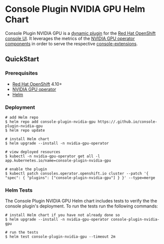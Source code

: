 # Console Plugin NVIDIA GPU Helm Chart

Console Plugin NVIDIA GPU is a [dynamic plugin](https://github.com/openshift/console/blob/master/frontend/packages/console-dynamic-plugin-sdk/README.md)
for the [Red Hat OpenShift](https://www.redhat.com/en/technologies/cloud-computing/openshift)
[console UI](https://github.com/openshift/console). It leverages the metrics of the [NVIDIA GPU operator components](https://github.com/NVIDIA/gpu-operator)
in order to serve the respective [console-extensions](https://github.com/openshift/console/blob/master/frontend/packages/console-dynamic-plugin-sdk/README.md#console-extensionsjson).

## QuickStart

### Prerequisites

- [Red Hat OpenShift](https://www.redhat.com/en/technologies/cloud-computing/openshift) 4.10+
- [NVIDIA GPU operator](https://github.com/NVIDIA/gpu-operator)
- [Helm](https://helm.sh/docs/intro/install/)

### Deployment

```
# add Helm repo
$ helm repo add console-plugin-nvidia-gpu https://.github.io/console-plugin-nvidia-gpu
$ helm repo update

# install Helm chart
$ helm upgrade --install -n nvidia-gpu-operator

# view deployed resources
$ kubectl -n nvidia-gpu-operator get all -l app.kubernetes.io/name=console-plugin-nvidia-gpu

# enable the plugin
$ kubectl patch consoles.operator.openshift.io cluster --patch '{ "spec": { "plugins": ["console-plugin-nvidia-gpu"] } }' --type=merge
```

### Helm Tests

The Console Plugin NVIDIA GPU Helm chart includes tests to verify the the console plugin's
deployment. To run the tests run the following commands:

```
# install Helm chart if you have not already done so
$ helm upgrade --install -n nvidia-gpu-operator console-plugin-nvidia-gpu

# run the tests
$ helm test console-plugin-nvidia-gpu --timeout 2m
```
